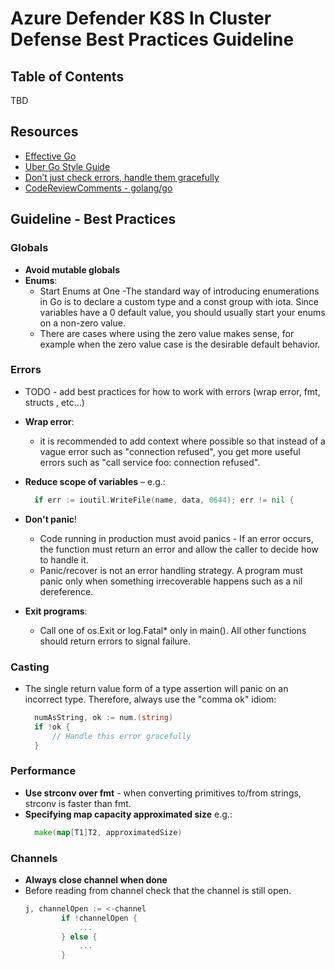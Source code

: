 # Azure Defender K8S In Cluster Defense Best Practices Guideline

## Table of Contents

TBD

## Resources

- [Effective Go](https://golang.org/doc/effective_go)
- [Uber Go Style Guide](https://github.com/uber-go/guide/blob/master/style.md#specifying-map-capacity-hints)
- [Don’t just check errors, handle them gracefully](https://dave.cheney.net/2016/04/27/dont-just-check-errors-handle-them-gracefully)
- [CodeReviewComments - golang/go](https://github.com/golang/go/wiki/CodeReviewComments)

## Guideline - Best Practices

### Globals

- **Avoid mutable globals**
- **Enums**:
    - Start Enums at One -The standard way of introducing enumerations in Go is to declare a custom type and a const
      group with iota. Since variables have a 0 default value, you should usually start your enums on a non-zero value.
    - There are cases where using the zero value makes sense, for example when the zero value case is the desirable
      default behavior.

### Errors

- TODO - add best practices for how to work with errors (wrap error, fmt, structs , etc...)

- **Wrap error**:
    - it is recommended to add context where possible so that instead of a vague error such as "connection refused", you
      get more useful errors such as "call service foo: connection refused".
- **Reduce scope of variables** – e.g.:
  ```go
    if err := ioutil.WriteFile(name, data, 0644); err != nil { 
    ```


- **Don't panic**!
    - Code running in production must avoid panics - If an error occurs, the function must return an error and allow the
      caller to decide how to handle it.
    - Panic/recover is not an error handling strategy. A program must panic only when something irrecoverable happens
      such as a nil dereference.

- **Exit programs**:
    - Call one of os.Exit or log.Fatal* only in main(). All other functions should return errors to signal failure.

### Casting

- The single return value form of a type assertion will panic on an incorrect type. Therefore, always use the "comma ok"
  idiom:
  ```go
    numAsString, ok := num.(string)
    if !ok {
        // Handle this error gracefully
    }  
    ```

### Performance

- **Use strconv over fmt** - when converting primitives to/from strings, strconv is faster than fmt.
- **Specifying map capacity approximated size** e.g.:
  ```go
    make(map[T1]T2, approximatedSize)
    ```

### Channels

- **Always close channel when done**
- Before reading from channel check that the channel is still open.
    ```go
    j, channelOpen := <-channel
            if !channelOpen {
                ...
            } else {
                ...
            }
    ```
